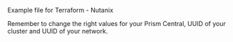 <h> Example file for Terraform - Nutanix </h>

Remember to change the right values for your Prism Central, UUID of your cluster and UUID of your network.
